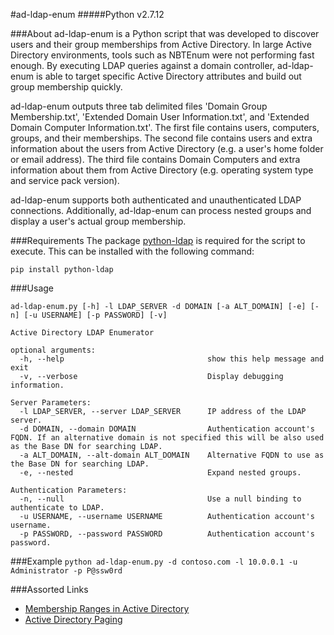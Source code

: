 #ad-ldap-enum
#####Python v2.7.12

###About
ad-ldap-enum is a Python script that was developed to discover users and their group memberships from Active Directory. In large Active Directory environments, tools such as NBTEnum were not performing fast enough. By executing LDAP queries against a domain controller, ad-ldap-enum is able to target specific Active Directory attributes and build out group membership quickly.

ad-ldap-enum outputs three tab delimited files 'Domain Group Membership.txt', 'Extended Domain User Information.txt', and 'Extended Domain Computer Information.txt'. The first file contains users, computers, groups, and their memberships. The second file contains users and extra information about the users from Active Directory (e.g. a user's home folder or email address). The third file contains Domain Computers and extra information about them from Active Directory (e.g. operating system type and service pack version).

ad-ldap-enum supports both authenticated and unauthenticated LDAP connections. Additionally, ad-ldap-enum can process nested groups and display a user's actual group membership.

###Requirements
The package [python-ldap](http://www.python-ldap.org/index.html) is required for the script to execute. This can be installed with the following command:
```
pip install python-ldap
````

###Usage
```
ad-ldap-enum.py [-h] -l LDAP_SERVER -d DOMAIN [-a ALT_DOMAIN] [-e] [-n] [-u USERNAME] [-p PASSWORD] [-v]

Active Directory LDAP Enumerator

optional arguments:
  -h, --help                                show this help message and exit
  -v, --verbose                             Display debugging information.

Server Parameters:
  -l LDAP_SERVER, --server LDAP_SERVER      IP address of the LDAP server.
  -d DOMAIN, --domain DOMAIN                Authentication account's FQDN. If an alternative domain is not specified this will be also used as the Base DN for searching LDAP.
  -a ALT_DOMAIN, --alt-domain ALT_DOMAIN    Alternative FQDN to use as the Base DN for searching LDAP.
  -e, --nested                              Expand nested groups.

Authentication Parameters:
  -n, --null                                Use a null binding to authenticate to LDAP.
  -u USERNAME, --username USERNAME          Authentication account's username.
  -p PASSWORD, --password PASSWORD          Authentication account's password.
```

###Example
```python ad-ldap-enum.py -d contoso.com -l 10.0.0.1 -u Administrator -p P@ssw0rd```

###Assorted Links
* [Membership Ranges in Active Directory](https://msdn.microsoft.com/en-us/library/Aa367017)
* [Active Directory Paging](https://technet.microsoft.com/en-us/library/Cc755809(v=WS.10).aspx#w2k3tr_adsrh_how_lhjt)
